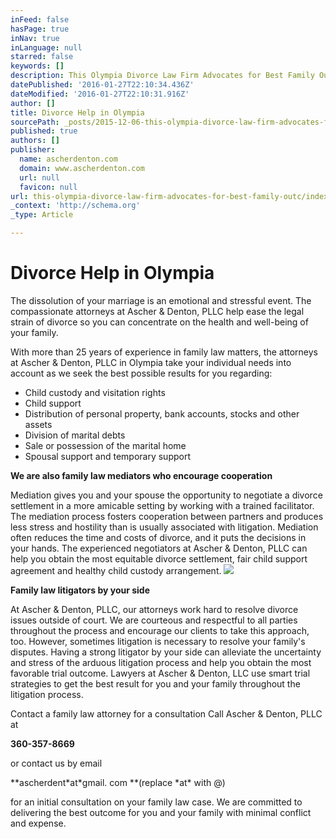 ```yaml
---
inFeed: false
hasPage: true
inNav: true
inLanguage: null
starred: false
keywords: []
description: This Olympia Divorce Law Firm Advocates for Best Family Outcomes Olympia lawyers seek dispute resolution with minimal expense and discord The dissolution of you
datePublished: '2016-01-27T22:10:34.436Z'
dateModified: '2016-01-27T22:10:31.916Z'
author: []
title: Divorce Help in Olympia
sourcePath: _posts/2015-12-06-this-olympia-divorce-law-firm-advocates-for-best-family-outc.md
published: true
authors: []
publisher:
  name: ascherdenton.com
  domain: www.ascherdenton.com
  url: null
  favicon: null
url: this-olympia-divorce-law-firm-advocates-for-best-family-outc/index.html
_context: 'http://schema.org'
_type: Article

---
```

# **Divorce Help in Olympia**

The dissolution of your marriage is an emotional and stressful event. The compassionate attorneys at Ascher & Denton, PLLC help ease the legal strain of divorce so you can concentrate on the health and well-being of your family. 

With more than 25 years of experience in family law matters, the attorneys at Ascher & Denton, PLLC in Olympia take your individual needs into account as we seek the best possible results for you regarding: 

* Child custody and visitation rights 
* Child support 
* Distribution of personal property, bank accounts, stocks and other assets 
* Division of marital debts 
* Sale or possession of the marital home 
* Spousal support and temporary support 

**We are also family law mediators who encourage cooperation**

Mediation gives you and your spouse the opportunity to negotiate a divorce settlement in a more amicable setting by working with a trained facilitator. The mediation process fosters cooperation between partners and produces less stress and hostility than is usually associated with litigation. Mediation often reduces the time and costs of divorce, and it puts the decisions in your hands. The experienced negotiators at Ascher & Denton, PLLC can help you obtain the most equitable divorce settlement, fair child support agreement and healthy child custody arrangement. ![](https://the-grid-user-content.s3-us-west-2.amazonaws.com/3507600e-25ed-4219-81e8-573edb329e6d.JPG)

**Family law litigators by your side**

At Ascher & Denton, PLLC, our attorneys work hard to resolve divorce issues outside of court. We are courteous and respectful to all parties throughout the process and encourage our clients to take this approach, too. However, sometimes litigation is necessary to resolve your family's disputes. Having a strong litigator by your side can alleviate the uncertainty and stress of the arduous litigation process and help you obtain the most favorable trial outcome. Lawyers at Ascher & Denton, LLC use smart trial strategies to get the best result for you and your family throughout the litigation process.

Contact a family law attorney for a consultation Call Ascher & Denton, PLLC at 

**360-357-8669**

or contact us by email 

**ascherdent\*at\*gmail. com **(replace \*at\* with @) 

for an initial consultation on your family law case. We are committed to delivering the best outcome for you and your family with minimal conflict and expense.